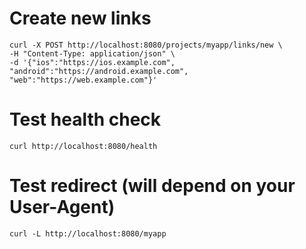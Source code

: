 # Create new links

```
curl -X POST http://localhost:8080/projects/myapp/links/new \
-H "Content-Type: application/json" \
-d '{"ios":"https://ios.example.com", "android":"https://android.example.com", "web":"https://web.example.com"}'
```

# Test health check

```
curl http://localhost:8080/health
```

# Test redirect (will depend on your User-Agent)

```
curl -L http://localhost:8080/myapp
```
